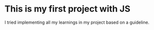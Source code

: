 # This is my first project with JS
I tried implementing all my learnings in my project based on a guideline.
